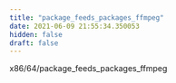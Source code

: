 ```yaml
---
title: "package_feeds_packages_ffmpeg"
date: 2021-06-09 21:55:34.350053
hidden: false
draft: false
---
```


x86/64/package_feeds_packages_ffmpeg

